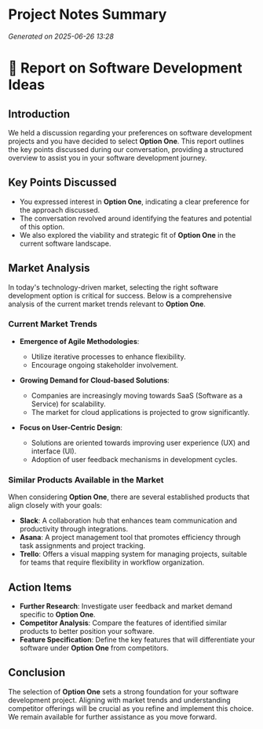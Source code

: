 # Project Notes Summary

*Generated on 2025-06-26 13:28*

# 📝 Report on Software Development Ideas

## **Introduction**
We held a discussion regarding your preferences on software development projects and you have decided to select **Option One**. This report outlines the key points discussed during our conversation, providing a structured overview to assist you in your software development journey.

## **Key Points Discussed**
- You expressed interest in **Option One**, indicating a clear preference for the approach discussed.
- The conversation revolved around identifying the features and potential of this option.
- We also explored the viability and strategic fit of **Option One** in the current software landscape.

## **Market Analysis**
In today's technology-driven market, selecting the right software development option is critical for success. Below is a comprehensive analysis of the current market trends relevant to **Option One**.

### **Current Market Trends**  
- **Emergence of Agile Methodologies**:  
  - Utilize iterative processes to enhance flexibility.
  - Encourage ongoing stakeholder involvement.
  
- **Growing Demand for Cloud-based Solutions**:  
  - Companies are increasingly moving towards SaaS (Software as a Service) for scalability.
  - The market for cloud applications is projected to grow significantly.

- **Focus on User-Centric Design**:  
  - Solutions are oriented towards improving user experience (UX) and interface (UI).
  - Adoption of user feedback mechanisms in development cycles.

### **Similar Products Available in the Market**
When considering **Option One**, there are several established products that align closely with your goals: 
- **Slack**: A collaboration hub that enhances team communication and productivity through integrations.
- **Asana**: A project management tool that promotes efficiency through task assignments and project tracking.
- **Trello**: Offers a visual mapping system for managing projects, suitable for teams that require flexibility in workflow organization.

## **Action Items**
- **Further Research**: Investigate user feedback and market demand specific to **Option One**.
- **Competitor Analysis**: Compare the features of identified similar products to better position your software.
- **Feature Specification**: Define the key features that will differentiate your software under **Option One** from competitors.

## **Conclusion**
The selection of **Option One** sets a strong foundation for your software development project. Aligning with market trends and understanding competitor offerings will be crucial as you refine and implement this choice. We remain available for further assistance as you move forward.